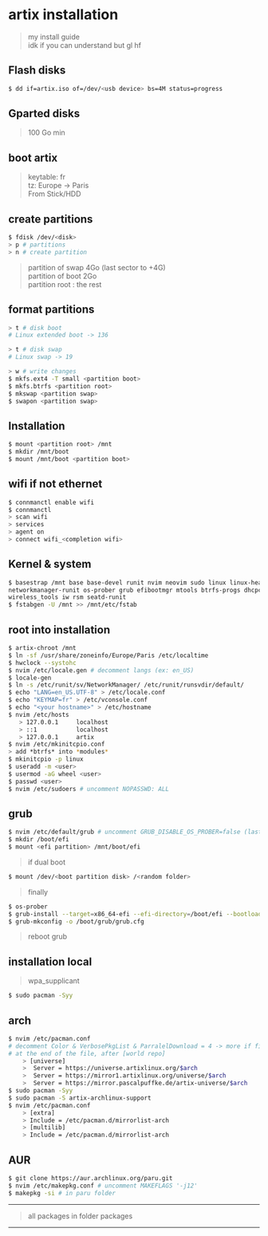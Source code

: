 # artix installation

> my install guide \
> idk if you can understand but gl hf

## Flash disks

```sh
$ dd if=artix.iso of=/dev/<usb device> bs=4M status=progress
```

## Gparted disks
> 100 Go min

## boot artix
> keytable: fr \
> tz: Europe -> Paris \
> From Stick/HDD

## create partitions
 ```sh
$ fdisk /dev/<disk>
> p # partitions
> n # create partition
 ```
> partition of swap 4Go (last sector to +4G) \
> partition of boot 2Go \
> partition root : the rest

## format partitions
```sh
> t # disk boot
# Linux extended boot -> 136

> t # disk swap
# Linux swap -> 19

> w # write changes
$ mkfs.ext4 -T small <partition boot>
$ mkfs.btrfs <partition root>
$ mkswap <partition swap>
$ swapon <partition swap>
```

## Installation
 ```sh
$ mount <partition root> /mnt
$ mkdir /mnt/boot
$ mount /mnt/boot <partition boot>
 ```

## wifi if not ethernet
 ```sh
$ connmanctl enable wifi
$ connmanctl
> scan wifi
> services
> agent on
> connect wifi_<completion wifi>
 ```

## Kernel & system
```sh
$ basestrap /mnt base base-devel runit nvim neovim sudo linux linux-headers linux-firmware \
networkmanager-runit os-prober grub efibootmgr mtools btrfs-progs dhcpcd wpa_supplicant \
wireless_tools iw rsm seatd-runit
$ fstabgen -U /mnt >> /mnt/etc/fstab
```

## root into installation
 ```sh
$ artix-chroot /mnt
$ ln -sf /usr/share/zoneinfo/Europe/Paris /etc/localtime
$ hwclock --systohc
$ nvim /etc/locale.gen # decomment langs (ex: en_US)
$ locale-gen
$ ln -s /etc/runit/sv/NetworkManager/ /etc/runit/runsvdir/default/
$ echo "LANG=en_US.UTF-8" > /etc/locale.conf
$ echo "KEYMAP=fr" > /etc/vconsole.conf
$ echo "<your hostname>" > /etc/hostname
$ nvim /etc/hosts
    > 127.0.0.1     localhost
    > ::1           localhost
    > 127.0.0.1     artix
$ nvim /etc/mkinitcpio.conf
> add *btrfs* into *modules*
$ mkinitcpio -p linux
$ useradd -m <user>
$ usermod -aG wheel <user>
$ passwd <user>
$ nvim /etc/sudoers # uncomment NOPASSWD: ALL
 ```

## grub
```sh
$ nvim /etc/default/grub # uncomment GRUB_DISABLE_OS_PROBER=false (last line)
$ mkdir /boot/efi
$ mount <efi partition> /mnt/boot/efi
```

> if dual boot
```sh
$ mount /dev/<boot partition disk> /<random folder>
```

> finally
```sh
$ os-prober
$ grub-install --target=x86_64-efi --efi-directory=/boot/efi --bootloader-id=grub --recheck
$ grub-mkconfig -o /boot/grub/grub.cfg
```
> reboot grub

## installation local
 > wpa_supplicant
```sh
$ sudo pacman -Syy
```

## arch
```sh
$ nvim /etc/pacman.conf
# decomment Color & VerbosePkgList & ParralelDownload = 4 -> more if fiber
# at the end of the file, after [world repo]
    > [universe]
    >  Server = https://universe.artixlinux.org/$arch
    >  Server = https://mirror1.artixlinux.org/universe/$arch
    >  Server = https://mirror.pascalpuffke.de/artix-universe/$arch
$ sudo pacman -Syy
$ sudo pacman -S artix-archlinux-support
$ nvim /etc/pacman.conf
    > [extra]
    > Include = /etc/pacman.d/mirrorlist-arch
    > [multilib]
    > Include = /etc/pacman.d/mirrorlist-arch
```

## AUR
```sh
$ git clone https://aur.archlinux.org/paru.git
$ nvim /etc/makepkg.conf # uncomment MAKEFLAGS '-j12'
$ makepkg -si # in paru folder
```

---
> all packages in folder packages
---
